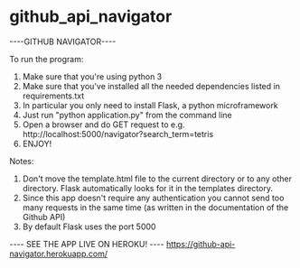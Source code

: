 # github_api_navigator

----GITHUB NAVIGATOR----

To run the program:

1) Make sure that you're using python 3
2) Make sure that you've installed all the needed dependencies listed in requirements.txt
3) In particular you only need to install Flask, a python microframework
4) Just run "python application.py" from the command line
5) Open a browser and do GET request to e.g. http://localhost:5000/navigator?search_term=tetris
5) ENJOY!

Notes:

1) Don't move the template.html file to the current directory or to any other directory. Flask automatically looks for it in the templates directory.
2) Since this app doesn't require any authentication you cannot send too many requests in the same time (as written in the documentation of the Github API)
3) By default Flask uses the port 5000


---- SEE THE APP LIVE ON HEROKU! ----
https://github-api-navigator.herokuapp.com/
